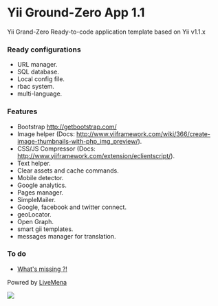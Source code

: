 Yii Ground-Zero App 1.1
=========
Yii Grand-Zero Ready-to-code application template based on Yii v1.1.x

### Ready configurations
- URL manager.
- SQL database.
- Local config file.
- rbac system.
- multi-language.

### Features
- Bootstrap http://getbootstrap.com/
- Image helper (Docs: http://www.yiiframework.com/wiki/366/create-image-thumbnails-with-php_img_preview/).
- CSS/JS Compressor (Docs: http://www.yiiframework.com/extension/eclientscript/).
- Text helper.
- Clear assets and cache commands.
- Mobile detector.
- Google analytics.
- Pages manager.
- SimpleMailer.
- Google, facebook and twitter connect.
- geoLocator.
- Open Graph.
- smart gii templates.
- messages manager for translation.

### To do
- [What's missing ?!](https://github.com/livemena/Yii-GZero/issues/new)

Powred by [LiveMena](http://livemena.com/)

![](http://livemena.com/img/logo-b1.png)
